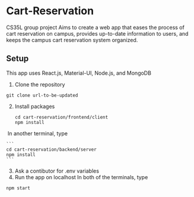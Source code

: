 # Cart-Reservation
CS35L group project
Aims to create a web app that eases the process of cart reservation on campus, provides up-to-date information to users, and keeps the campus cart reservation system organized. 

## Setup
This app uses React.js, Material-UI, Node.js, and MongoDB

1. Clone the repository
  ```
  git clone url-to-be-updated
  ```
2. Install packages
    ```
    cd cart-reservation/frontend/client
    npm install
    ```
  &nbsp;In another terminal, type
  
    ```
    cd cart-reservation/backend/server
    npm install
    ```
 3. Ask a contibutor for .env variables
 4. Run the app on localhost
  In both of the terminals, type
  ```
  npm start
  ```

